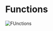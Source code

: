 # Functions
![FUnctions](https://cdn.discordapp.com/attachments/788115683320791150/995612151186206800/unknown.png)
